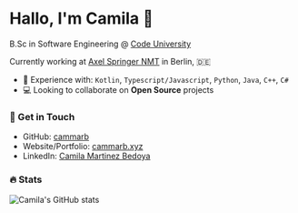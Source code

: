 # Hallo, I'm Camila 👋

B.Sc in Software Engineering @ [Code University](https://code.berlin/en/)

Currently working at [Axel Springer NMT](https://www.axelspringer.com/en/) in Berlin, 🇩🇪

- 🔨 Experience with: `Kotlin`, `Typescript/Javascript`, `Python`, `Java`, `C++`, `C#`
- 💻 Looking to collaborate on **Open Source** projects

### 📧 Get in Touch

- GitHub: [cammarb](https://github.com/cammarb)
- Website/Portfolio: [cammarb.xyz](https://cammarb.xyz)
- LinkedIn: [Camila Martinez Bedoya](https://www.linkedin.com/in/cammarb)

### 🔥 Stats

![Camila's GitHub stats](https://github-readme-stats.vercel.app/api?username=cammarb&show_icons=true&theme=dark)
